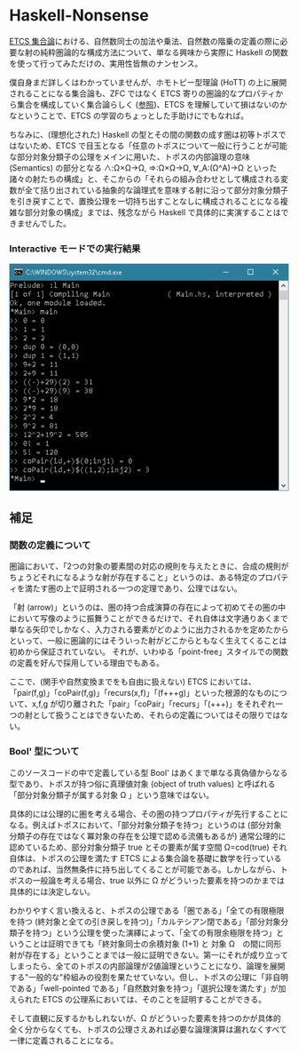 # Haskell-Nonsense

[ETCS 集合論](https://ncatlab.org/nlab/show/fully+formal+ETCS)における、自然数同士の加法や乗法、自然数の階乗の定義の際に必要な射の純粋圏論的な構成方法について、単なる興味から実際に Haskell の関数を使って行ってみただけの、実用性皆無のナンセンス。

僕自身まだ詳しくはわかっていませんが、ホモトピー型理論 (HoTT) の上に展開されることになる集合論も、ZFC ではなく ETCS 寄りの圏論的なプロパティから集合を構成していく集合論らしく ([参照](https://ncatlab.org/nlab/show/structural+set+theory#InHomotopyTypeTheory))、ETCS を理解していて損はないのかなということで、ETCS の学習のちょっとした手助けにでもなれば。

ちなみに、(理想化された) Haskell の型とその間の関数の成す圏は初等トポスではないため、ETCS で目玉となる「任意のトポスについて一般に行うことが可能な部分対象分類子の公理をメインに用いた、トポスの内部論理の意味 (Semantics) の部分となる
∧:Ω×Ω→Ω, ⇒:Ω×Ω→Ω, ∀_A:(Ω^A)→Ω といった諸々の射たちの構成」と、そこからの「それらの組み合わせとして構成される変数が全て括り出されている抽象的な論理式を意味する射に沿って部分対象分類子を引き戻すことで、置換公理を一切持ち出すことなしに構成されることになる複雑な部分対象の構成」までは、残念ながら Haskell で具体的に実演することはできませんでした。

### Interactive モードでの実行結果

![実行結果](result_v1.png)

## 補足

### 関数の定義について

圏論において、「2つの対象の要素間の対応の規則を与えたときに、合成の規則がちょうどそれになるような射が存在すること」というのは、ある特定のプロパティを満たす圏の上で証明される一つの定理であり、公理ではない。

「射 (arrow)」というのは、圏の持つ合成演算の存在によって初めてその圏の中において写像のように振舞うことができるだけで、それ自体は文字通りあくまで単なる矢印でしかなく、入力される要素がどのように出力されるかを定めたからといって、一般に圏論的にはそういった射がどこからともなく生えてくることは初めから保証されていない。
それが、いわゆる「point-free」スタイルでの関数の定義を好んで採用している理由でもある。

ここで、(関手や自然変換までをも自由に扱えない) ETCS においては、「pair(f,g)」「coPair(f,g)」「recurs(x,f)」「(f+++g)」といった根源的なものについて、x,f,g が切り離された「pair」「coPair」「recurs」「(+++)」をそれぞれ一つの射として扱うことはできないため、それらの定義についてはその限りではない。


### Bool' 型について

このソースコードの中で定義している型 Bool' はあくまで単なる真偽値からなる型であり、トポスが持つ俗に真理値対象 (object of truth values) と呼ばれる「部分対象分類子が属する対象 Ω 」という意味ではない。

具体的には公理的に圏を考える場合、その圏の持つプロパティが先行することになる。例えばトポスにおいて、「部分対象分類子を持つ」というのは (部分対象分類子の存在ではなく冪対象の存在を公理で認める流儀もあるが) 通常公理的に認めているため、部分対象分類子 true とその要素が属す空間 Ω=cod(true) それ自体は、トポスの公理を満たす ETCS による集合論を基礎に数学を行っているのであれば、当然無条件に持ち出してくることが可能である。しかしながら、トポスの一般論を考える場合、true 以外に Ω がどういった要素を持つのかまでは具体的には決定しない。

わかりやすく言い換えると、トポスの公理である「圏である」「全ての有限極限を持つ (終対象と全ての引き戻しを持つ)」「カルテシアン閉である」「部分対象分類子を持つ」という公理を使った演繹によって、「全ての有限余極限を持つ」ということは証明できても「終対象同士の余積対象 (1+1) と 対象 Ω　の間に同形射が存在する」ということまでは一般に証明できない。第一にそれが成り立ってしまったら、全てのトポスの内部論理が2値論理ということになり、論理を展開する"一般的な"枠組みの役割を果たせていない。但し、トポスの公理に「非自明である」「well-pointed である」「自然数対象を持つ」「選択公理を満たす」が加えられた ETCS の公理系においては、そのことを証明することができる。

そして直観に反するかもしれないが、Ω がどういった要素を持つのかが具体的全く分からなくても、トポスの公理さえあれば必要な論理演算は漏れなくすべて一律に定義されることになる。
